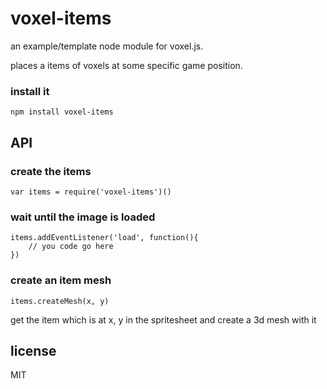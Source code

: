 # voxel-items

an example/template node module for voxel.js.

places a items of voxels at some specific game position.

### install it

```
npm install voxel-items
```

## API

### create the items
```
var items = require('voxel-items')()
```

### wait until the image is loaded

```
items.addEventListener('load', function(){
	// you code go here
})
```

### create an item mesh

```
items.createMesh(x, y)
```

get the item which is at x, y in the spritesheet and create a 3d mesh with it

## license

MIT